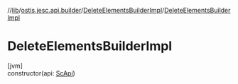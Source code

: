 //[lib](../../../index.md)/[ostis.jesc.api.builder](../index.md)/[DeleteElementsBuilderImpl](index.md)/[DeleteElementsBuilderImpl](-delete-elements-builder-impl.md)

# DeleteElementsBuilderImpl

[jvm]\
constructor(api: [ScApi](../../ostis.jesc.api/-sc-api/index.md))
